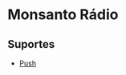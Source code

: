 <!-- TITLE: Radio Monsanto -->
<!-- SUBTITLE: A quick summary of Radio Monsanto -->

# Monsanto Rádio
## Suportes
* [Push](suportes/radio-monsanto-push)